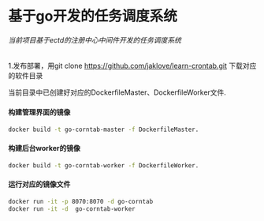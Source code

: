 # 基于go开发的任务调度系统

######  当前项目基于ectd的注册中心中间件开发的任务调度系统

 1.发布部署，用git clone https://github.com/jaklove/learn-crontab.git 下载对应的软件目录

当前目录中已创建好对应的DockerfileMaster、DockerfileWorker文件.

#### 构建管理界面的镜像

```bash
docker build -t go-corntab-master -f DockerfileMaster. 
```

#### 构建后台worker的镜像

```bash
docker build -t go-corntab-worker -f DockerfileWorker. 
```

#### 运行对应的镜像文件

```bash
docker run -it -p 8070:8070 -d go-corntab
docker run -it -d  go-corntab-worker
```

